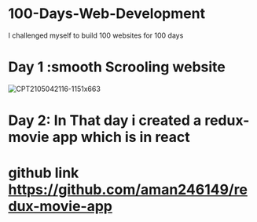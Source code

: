 # 100-Days-Web-Development

I challenged myself to build 100 websites for 100 days
 
 # Day 1 :smooth Scrooling website
 
 ![CPT2105042116-1151x663](https://user-images.githubusercontent.com/53884276/117031499-4436d380-ad1e-11eb-9396-77d5dee191d0.gif)
 
 
 # Day 2: In That day i created a redux-movie app which is in react
 #  github link https://github.com/aman246149/redux-movie-app
